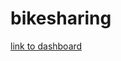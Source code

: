 # bikesharing


[link to dashboard](https://public.tableau.com/views/BikesharingChallenge_16490499541810/BikesharingChallenge?:language=en-US&:display_count=n&:origin=viz_share_link)
